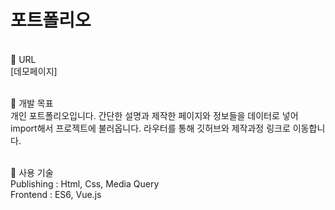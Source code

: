 # 포트폴리오
<br>
📌 URL<br>
[데모페이지]<https://ssunakimm.github.io/port/>
<br><br>

📌 개발 목표<br>
개인 포트폴리오입니다.
간단한 설명과 제작한 페이지와 정보들을 데이터로 넣어 import해서 프로젝트에 불러옵니다.
라우터를 통해 깃허브와 제작과정 링크로 이동합니다. 
<br><br>

📌 사용 기술<br>
Publishing : Html, Css, Media Query<br> 
Frontend : ES6, Vue.js 
<br><br>




